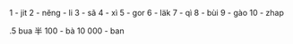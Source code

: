 
1 - jit
2 - nĕng - li
3 - sã
4 - xì
5 - gor
6 - läk
7 - qì
8 - bùi
9 - gào
10 - zhap

 .5 bua 半
100 - bà
10 000 - ban

